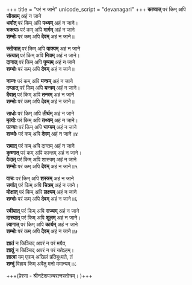 +++
title = "परं न जाने"
unicode_script = "devanagari"
+++
**काव्यात्** परं किम् अपि **सौख्यम्** अहं न जाने  
**धर्मात्** परं किम् अपि **पथ्यम्** अहं न जाने।  
**भक्त्याः** परं कम् अपि **मार्गम्** अहं न जाने  
**शम्भोः** परं कम् अपि **देवम्** अहं न जाने॥  

**स्तोत्रात्** परं किम् अपि **वाक्यम्** अहं न जाने  
**सत्यात्** परं किम् अपि **मित्रम्** अहं न जाने।  
**दानात्** परं किम् अपि **पुण्यम्** अहं न जाने  
**शम्भोः** परं कम् अपि **देवम्** अहं न जाने॥  

**नाम्नः** परं कम् अपि **मन्त्रम्** अहं न जाने  
**दण्डात्** परं किम् अपि **यन्त्रम्** अहं न जाने।  
**दैवात्** परं किम् अपि **तन्त्रम्** अहं न जाने  
**शम्भोः** परं कम् अपि **देवम्** अहं न जाने॥  

**साधोः** परं किम् अपि **तीर्थम्** अहं न जाने  
**मृत्योः** परं किम् अपि **तथ्यम्** अहं न जाने।  
**पत्न्याः** परं किम् अपि **भाग्यम्** अहं न जाने  
**शभ्भोः** परं कम् अपि **देवम्** अहं न जाने॥४  

**रामात्** परं कम् अपि दान्तम् अहं न जाने  
**कृष्णात्** परं कम् अपि कान्तम् अहं न जाने।  
**वेदात्** परं किम् अपि शास्त्रम् अहं न जाने  
**शम्भोः** परं कम् अपि **देवम्** अहं न जाने॥५  

**वाचः** परं किम् अपि **शस्त्रम्** अहं न जाने  
**सर्गात्** परं किम् अपि **चित्रम्** अहं न जाने।  
**मोक्षात्** परं किम् अपि **लक्ष्यम्** अहं न जाने  
**शम्भोः** परं कम् अपि **देवम्** अहं न जाने॥६  

**स्वीयात्** परं किम् अपि **राज्यम्** अहं न जाने  
**दास्यात्** परं किम् अपि **शूलम्** अहं न जाने।  
**त्यागात्** परं किम् अपि **कार्यम्** अहं न जाने  
**शम्भोः** परं कम् अपि **देवम्** अहं न जाने॥७  

**ज्ञातं** न किञ्चिद् अपरं न परं मयैव,  
**ज्ञातुं** न किञ्चिद् अपरं न परं यतेऽहम्।  
**ज्ञात्वा** यम् एकम् अखिलं प्रतिबुध्यते, तं  
**शम्भुं** विहाय किम् अवैतु मनो ममान्यम्॥८  

+++(प्रेरणा - श्रीनटेशपञ्चरत्नस्तोत्रम्।  )+++